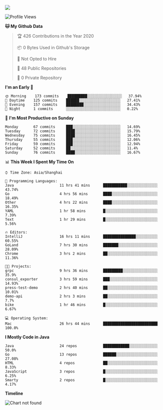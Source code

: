 
<a href="https://github.com/helloworlde">
  <img align="" src="https://github-readme-stats.vercel.app/api?username=helloworlde&show_icons=true&count_private=true" />
</a>

<!--START_SECTION:waka-->
![Profile Views](http://img.shields.io/badge/Profile%20Views-34-blue)

**🐱 My Github Data** 

> 🏆 426 Contributions in the Year 2020
 > 
> 📦 0 Bytes Used in Github's Storage 
 > 
> 🚫 Not Opted to Hire
 > 
> 📜 48 Public Repositories
 > 
> 🔑 0 Private Repository 
 > 
**I'm an Early 🐤** 

```text
🌞 Morning    173 commits    █████████░░░░░░░░░░░░░░░░   37.94% 
🌆 Daytime    125 commits    ██████░░░░░░░░░░░░░░░░░░░   27.41% 
🌃 Evening    157 commits    ████████░░░░░░░░░░░░░░░░░   34.43% 
🌙 Night      1 commits      ░░░░░░░░░░░░░░░░░░░░░░░░░   0.22%

```
📅 **I'm Most Productive on Sunday** 

```text
Monday       67 commits     ███░░░░░░░░░░░░░░░░░░░░░░   14.69% 
Tuesday      72 commits     ████░░░░░░░░░░░░░░░░░░░░░   15.79% 
Wednesday    75 commits     ████░░░░░░░░░░░░░░░░░░░░░   16.45% 
Thursday     55 commits     ███░░░░░░░░░░░░░░░░░░░░░░   12.06% 
Friday       59 commits     ███░░░░░░░░░░░░░░░░░░░░░░   12.94% 
Saturday     52 commits     ██░░░░░░░░░░░░░░░░░░░░░░░   11.4% 
Sunday       76 commits     ████░░░░░░░░░░░░░░░░░░░░░   16.67%

```


📊 **This Week I Spent My Time On** 

```text
⌚︎ Time Zone: Asia/Shanghai

💬 Programming Languages: 
Java                     11 hrs 41 mins      ███████████░░░░░░░░░░░░░░   43.74% 
Go                       4 hrs 56 mins       ████░░░░░░░░░░░░░░░░░░░░░   18.49% 
Other                    4 hrs 22 mins       ████░░░░░░░░░░░░░░░░░░░░░   16.35% 
YAML                     1 hr 58 mins        █░░░░░░░░░░░░░░░░░░░░░░░░   7.39% 
Text                     1 hr 29 mins        █░░░░░░░░░░░░░░░░░░░░░░░░   5.56%

🔥 Editors: 
IntelliJ                 16 hrs 11 mins      ███████████████░░░░░░░░░░   60.55% 
GoLand                   7 hrs 30 mins       ███████░░░░░░░░░░░░░░░░░░   28.09% 
Chrome                   3 hrs 2 mins        ██░░░░░░░░░░░░░░░░░░░░░░░   11.36%

🐱‍💻 Projects: 
grpc                     9 hrs 36 mins       █████████░░░░░░░░░░░░░░░░   35.9% 
consul_exporter          3 hrs 59 mins       ███░░░░░░░░░░░░░░░░░░░░░░   14.93% 
press-test-demo          2 hrs 40 mins       ██░░░░░░░░░░░░░░░░░░░░░░░   10.01% 
demo-api                 2 hrs 3 mins        ██░░░░░░░░░░░░░░░░░░░░░░░   7.7% 
bike                     1 hr 46 mins        █░░░░░░░░░░░░░░░░░░░░░░░░   6.67%

💻 Operating System: 
Mac                      26 hrs 44 mins      █████████████████████████   100.0%

```

**I Mostly Code in Java** 

```text
Java                     24 repos            ████████████░░░░░░░░░░░░░   50.0% 
Go                       13 repos            ██████░░░░░░░░░░░░░░░░░░░   27.08% 
HTML                     4 repos             ██░░░░░░░░░░░░░░░░░░░░░░░   8.33% 
JavaScript               3 repos             █░░░░░░░░░░░░░░░░░░░░░░░░   6.25% 
Smarty                   2 repos             █░░░░░░░░░░░░░░░░░░░░░░░░   4.17%

```


**Timeline**

![Chart not found](https://github.com/helloworlde/helloworlde/blob/master/charts/bar_graph.png) 


<!--END_SECTION:waka-->
